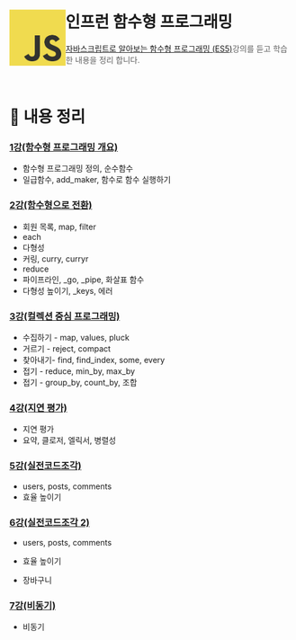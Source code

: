 # 인프런 함수형 프로그래밍 <img src="./logo.png" align=left width="100" alt="Logo" />

> [자바스크립트로 알아보는 함수형 프로그래밍 (ES5)](https://inf.run/Z1n7)강의를 듣고 학습한 내용을 정리 합니다.

<br/>

# 🌿 내용 정리

### [1강(함수형 프로그래밍 개요)](./src/1강/readme.md)

- 함수형 프로그래밍 정의, 순수함수
- 일급함수, add_maker, 함수로 함수 실행하기

### [2강(함수형으로 전환)](./src/2강/readme.md)

- 회원 목록, map, filter
- each
- 다형성
- 커링, curry, curryr
- reduce
- 파이프라인, \_go, \_pipe, 화살표 함수
- 다형성 높이기, \_keys, 에러

### [3강(컬렉션 중심 프로그래밍)](./src/3강/readme.md)

- 수집하기 - map, values, pluck
- 거르기 - reject, compact
- 찾아내기- find, find_index, some, every
- 접기 - reduce, min_by, max_by
- 접기 - group_by, count_by, 조합

### [4강(지연 평가)](./src/4강/readme.md)

- 지연 평가
- 요약, 클로저, 엘릭서, 병렬성

### [5강(실전코드조각)](./src/5강/index.js)

- users, posts, comments
- 효율 높이기

### [6강(실전코드조각 2)](./src/6강/index.js)

- users, posts, comments
- 효율 높이기

- 장바구니

### [7강(비동기)](./src/7강/index.js)

- 비동기
